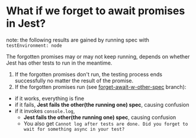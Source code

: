 # What if we forget to await promises in Jest?

note: the following results are gained by running spec with `testEnvironment: node`

The forgotten promises may or may not keep running, depends on whether Jest has other tests to run in the meantime.

1. If the forgotten promises don't run, the testing process ends successfully no matter the result of the promise.
2. If the forgotten promises run (see [forget-await-w-other-spec](https://github.com/mz026/jest-forget-await-demo/tree/forget-await-w-other-spec) branch):
  * if it works, everything is fine
  * if it fails, **Jest fails the other(the running one) spec**, causing confusion
  * if it invokes `console.log`,
    - **Jest fails the other(the running one) spec**, causing confusion
    - You also get `Cannot log after tests are done. Did you forget to wait for something async in your test?`
